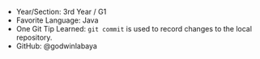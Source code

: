 - Year/Section: 3rd Year / G1
- Favorite Language: Java
- One Git Tip Learned: `git commit` is used to record changes to the local repository.
- GitHub: @godwinlabaya